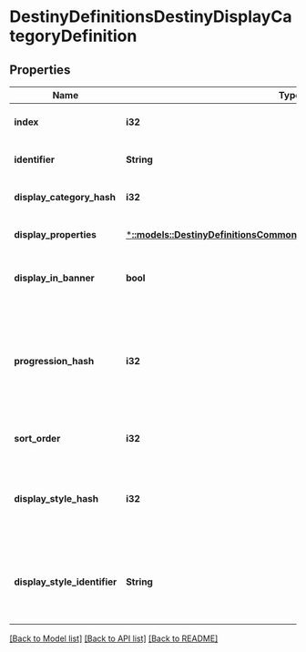 # DestinyDefinitionsDestinyDisplayCategoryDefinition

## Properties
Name | Type | Description | Notes
------------ | ------------- | ------------- | -------------
**index** | **i32** |  | [optional] [default to null]
**identifier** | **String** | A string identifier for the display category. | [optional] [default to null]
**display_category_hash** | **i32** |  | [optional] [default to null]
**display_properties** | [***::models::DestinyDefinitionsCommonDestinyDisplayPropertiesDefinition**](Destiny.Definitions.Common.DestinyDisplayPropertiesDefinition.md) |  | [optional] [default to null]
**display_in_banner** | **bool** | If true, this category should be displayed in the \&quot;Banner\&quot; section of the vendor&#39;s UI. | [optional] [default to null]
**progression_hash** | **i32** | If it exists, this is the hash identifier of a DestinyProgressionDefinition that represents the progression to show on this display category.  Specific categories can now have thier own distinct progression, apparently. So that&#39;s cool. | [optional] [default to null]
**sort_order** | **i32** | If this category sorts items in a nonstandard way, this will be the way we sort. | [optional] [default to null]
**display_style_hash** | **i32** | An indicator of how the category will be displayed in the UI. It&#39;s up to you to do something cool or interesting in response to this, or just to treat it as a normal category. | [optional] [default to null]
**display_style_identifier** | **String** | An indicator of how the category will be displayed in the UI. It&#39;s up to you to do something cool or interesting in response to this, or just to treat it as a normal category. | [optional] [default to null]

[[Back to Model list]](../README.md#documentation-for-models) [[Back to API list]](../README.md#documentation-for-api-endpoints) [[Back to README]](../README.md)


